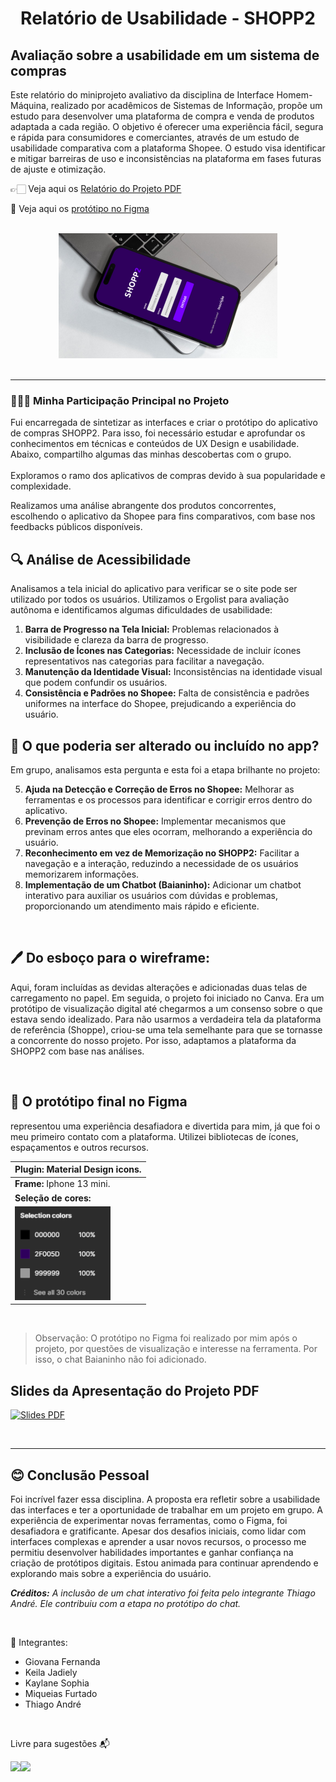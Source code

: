<div align="center">
   <h1>Relatório de Usabilidade - SHOPP2</h1>
</div>

<h2>Avaliação sobre a usabilidade em um sistema de compras</h2>

Este relatório do miniprojeto avaliativo da disciplina de Interface Homem-Máquina, realizado por acadêmicos de Sistemas de Informação, propõe um estudo para desenvolver uma plataforma de compra e venda de produtos adaptada a cada região. 
O objetivo é oferecer uma experiência fácil, segura e rápida para consumidores e comerciantes, através de um estudo de usabilidade comparativa com a plataforma Shopee. O estudo visa identificar e mitigar barreiras de uso e inconsistências na plataforma em fases futuras de ajuste e otimização.

👉🏻 Veja aqui os [Relatório do Projeto PDF](https://drive.google.com/file/d/1sjgJqpYmRvUpO2ZmtukONP6-icWHGZ5q/view?usp=sharing)

📱 Veja aqui os [protótipo no Figma](https://www.figma.com/proto/AZY0v64H198pZVjGCQXIWD/Meu-Design?node-id=41-13&t=feiCDRvHbBopPMjh-1&scaling=scale-down&content-scaling=fixed&page-id=12%3A18)

<br>

<div align="center">
   <img src="https://github.com/GiovanaMerces/RelatorioShopp2/blob/5d96b7cc059d8ceb070451567ecd387b8e3a317f/celular.shopp2.git.png" alt="Meu DesignShopp2.png" height="200">
</div>
   
<br>

---

### 🙋🏻‍♀️ Minha Participação Principal no Projeto
Fui encarregada de sintetizar as interfaces e criar o protótipo do aplicativo de compras SHOPP2. Para isso, foi necessário estudar e aprofundar os conhecimentos em técnicas e conteúdos de UX Design e usabilidade. Abaixo, compartilho algumas das minhas descobertas com o grupo.
<br>
<br>
Exploramos o ramo dos aplicativos de compras devido à sua popularidade e complexidade.

Realizamos uma análise abrangente dos produtos concorrentes, escolhendo o aplicativo da Shopee para fins comparativos, com base nos feedbacks públicos disponíveis.

## 🔍 Análise de Acessibilidade </h3> 

Analisamos a tela inicial do aplicativo para verificar se o site pode ser utilizado por todos os usuários. Utilizamos o Ergolist para avaliação autônoma e identificamos algumas dificuldades de usabilidade:

1. **Barra de Progresso na Tela Inicial:** Problemas relacionados à visibilidade e clareza da barra de progresso.
2. **Inclusão de Ícones nas Categorias:** Necessidade de incluir ícones representativos nas categorias para facilitar a navegação.
3. **Manutenção da Identidade Visual:** Inconsistências na identidade visual que podem confundir os usuários.
4. **Consistência e Padrões no Shopee:** Falta de consistência e padrões uniformes na interface do Shopee, prejudicando a experiência do usuário.

## 🤔 O que poderia ser alterado ou incluído no app?

Em grupo, analisamos esta pergunta e esta foi a etapa brilhante no projeto:

5. **Ajuda na Detecção e Correção de Erros no Shopee:** Melhorar as ferramentas e os processos para identificar e corrigir erros dentro do aplicativo.
6. **Prevenção de Erros no Shopee:** Implementar mecanismos que previnam erros antes que eles ocorram, melhorando a experiência do usuário.
7. **Reconhecimento em vez de Memorização no SHOPP2:** Facilitar a navegação e a interação, reduzindo a necessidade de os usuários memorizarem informações.
8. **Implementação de um Chatbot (Baianinho):** Adicionar um chatbot interativo para auxiliar os usuários com dúvidas e problemas, proporcionando um atendimento mais rápido e eficiente.
<br>

## 🖊 Do esboço para o wireframe:

Aqui, foram incluídas as devidas alterações e adicionadas duas telas de carregamento no papel. Em seguida, o projeto foi iniciado no Canva. Era um protótipo de visualização digital até chegarmos a um consenso sobre o que estava sendo idealizado. Para não usarmos a verdadeira tela da plataforma de referência (Shoppe), criou-se uma tela semelhante para que se tornasse a concorrente do nosso projeto. Por isso, adaptamos a plataforma da SHOPP2 com base nas análises.

<br>

## 📱 O protótipo final no Figma

representou uma experiência desafiadora e divertida para mim, já que foi o meu primeiro contato com a plataforma. Utilizei bibliotecas de ícones, espaçamentos e outros recursos.<br>

|  **Plugin:** Material Design icons.          |
|----------------------------------------------|
| **Frame:** Iphone 13 mini.                   |
| **Seleção de cores:**                        |
| <img src="https://github.com/GiovanaMerces/RelatorioShopp2/blob/2b200a8ddfd9be6ccbd9dbc733a6172c6f2bab4a/cores.fig.git.png" alt="cores.fig.git.png" height="150"> |

<br>

> Observação: O protótipo no Figma foi realizado por mim após o projeto, por questões de visualização e interesse na ferramenta. Por isso, o chat Baianinho não foi adicionado.


## Slides da Apresentação do Projeto PDF

[![Slides PDF](https://img.shields.io/badge/Slides-PDF-purple)](https://drive.google.com/file/d/1fNWHi06H3kdQR5VoC2XV6WpQqUBRZVJ4/view?usp=sharing)

<br>

---

<h2>😊 Conclusão Pessoal</h2>

Foi incrível fazer essa disciplina. A proposta era refletir sobre a usabilidade das interfaces e ter a oportunidade de trabalhar em um projeto em grupo. A experiência de experimentar novas ferramentas, como o Figma, foi desafiadora e gratificante. Apesar dos desafios iniciais, como lidar com interfaces complexas e aprender a usar novos recursos, o processo me permitiu desenvolver habilidades importantes e ganhar confiança na criação de protótipos digitais. Estou animada para continuar aprendendo e explorando mais sobre a experiência do usuário.

***Créditos:*** *A inclusão de um chat interativo foi feita pelo integrante Thiago André. Ele contribuiu com a etapa no protótipo do chat.*

<br>

📝 Integrantes:<br>
* Giovana Fernanda
* Keila Jadiely
* Kaylane Sophia
* Miqueias Furtado
* Thiago André

<br>

Livre para sugestões 📬 

<a href="https://github.com/GiovanaMerces">
    <img src="https://img.shields.io/badge/GitHub-000000?style=for-the-badge&logo=github&logoColor=purple" /><img src="https://media1.tenor.com/m/MAY07BXjn00AAAAC/sasha-cyberpunk.gif" />
</a>




